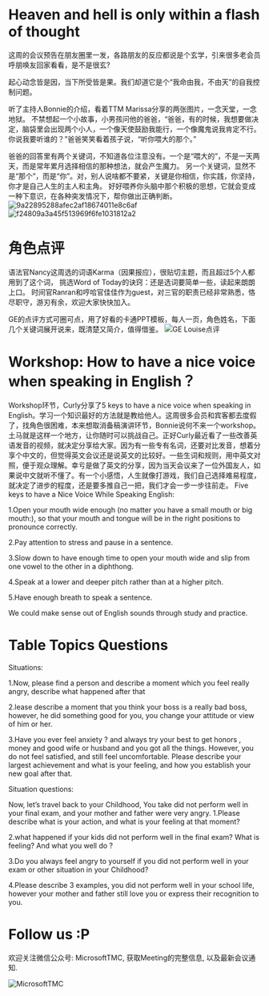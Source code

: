 # Heaven and hell is only within a flash of thought

这周的会议预告在朋友圈里一发，各路朋友的反应都说是个玄学，引来很多老会员呼朋唤友回家看看，是不是很玄?

起心动念皆是因，当下所受皆是果。我们却道它是个“我命由我，不由天”的自我控制问题。

听了主持人Bonnie的介绍，看着TTM Marissa分享的两张图片，一念天堂，一念地狱。
不禁想起一个小故事，小男孩问他的爸爸，“爸爸，有的时候，我想要做决定，脑袋里会出现两个小人，一个像天使鼓励我能行，一个像魔鬼说我肯定不行。
你说我要听谁的？”爸爸笑笑看着孩子说，“听你喂大的那个。”

爸爸的回答里有两个关键词，不知道各位注意没有。一个是“喂大的”，不是一天两天，而是常年累月选择相信的那种想法，就会产生魔力。
另一个关键词，显然不是“那个”，而是“你”。对，别人说啥都不要紧，关键是你相信，你实践，你坚持，你才是自己人生的主人和主角。
好好喂养你头脑中那个积极的思想，它就会变成一种下意识，在各种突发情况下，帮你做出正确判断。
![9a22895288afec2af18674011e8c6af](https://user-images.githubusercontent.com/108131762/180707121-f938a366-0b35-48ad-af4c-d4adafd9311f.jpg)
![f24809a3a45f513969f6fe1031812a2](https://user-images.githubusercontent.com/108131762/180707201-b8acaf93-15cb-4bc2-b286-317994a0baa8.jpg)


# 角色点评
语法官Nancy这周选的词语Karma（因果报应），很贴切主题，而且超过5个人都用到了这个词，
挑选Word of Today的诀窍：还是选词要简单一些，读起来朗朗上口。
时间官Ranran和哼哈官佳佳作为guest，对三官的职责已经非常熟悉，恪尽职守，游刃有余，欢迎大家快快加入。

GE的点评方式可圈可点，用了好看的卡通PPT模板，每人一页，角色姓名，下面几个关键词展开说来，既清楚又简介，值得借鉴。
![GE Louise点评](https://user-images.githubusercontent.com/108131762/180597326-704cd1e8-1073-48f3-9e94-f2c3375e5334.png)

# Workshop: How to have a nice voice when speaking in English？

Workshop环节，Curly分享了5 keys to have a nice voice when speaking in English。学习一个知识最好的方法就是教给他人。这周很多会员和宾客都去度假了，找角色很困难，本来想取消备稿演讲环节，Bonnie说何不来一个workshop。土马就是这样一个地方，让你随时可以挑战自己。正好Curly最近看了一些改善英语发音的视频，就决定分享给大家。因为有一些专有名词，还要对比发音，想着分享个中文的，但觉得英文会议还是说英文的比较好。一些生词和规则，用中英文对照，便于观众理解。幸亏是做了英文的分享，因为当天会议来了一位外国友人，如果说中文就听不懂了。有一个小感悟，人生就像打游戏，我们自己选择难易程度，就决定了进步的程度，还是要多推自己一把，我们才会一步一步往前走。
Five keys to have a Nice Voice While Speaking English:

1.Open your mouth wide enough (no matter you have a small mouth or big mouth:), 
so that your mouth and tongue will be in the right positions to pronounce correctly.

2.Pay attention to stress and pause in a sentence. 

3.Slow down to have enough time to open your mouth wide and slip from one vowel to the other in a diphthong.

4.Speak at a lower and deeper pitch rather than at a higher pitch.

5.Have enough breath to speak a sentence. 

We could make sense out of English sounds through study and practice. 

# Table Topics Questions

Situations:

1.Now, please find a person  and describe a moment  which you feel really angry, describe what happened after that

2.lease describe a moment that you think your boss is a really bad boss, however, he did something good for you, you change your attitude or view of him or her.

3.Have you ever feel anxiety ? and always try your best to get honors , money and good wife or husband and you got all the things. However, you do not feel satisfied, and still feel uncomfortable. Please describe your largest achievement and what is your feeling, and how you establish your new goal after that.

Situation questions:

Now, let’s travel back to your Childhood, You take did not perform well in your final exam, and your mother and father were very angry.
1.Please describe what is your action, and what is your feeling at that moment?

2.what happened if your kids did not perform well in the final exam? What is feeling? And what you well do ?

3.Do you always feel angry to yourself if you did not perform well in your exam or other situation in your Childhood?

4.Please describe  3 examples, you did not perform well in your school life,
however your mother and father still love you or express their recognition to you.

# Follow us :P
欢迎关注微信公众号: MicrosoftTMC, 获取Meeting的完整信息, 以及最新会议通知.

![MicrosoftTMC](https://user-images.githubusercontent.com/24701101/175764679-8d840fe7-b47c-4bf5-a031-c9b39fdaac66.png)
